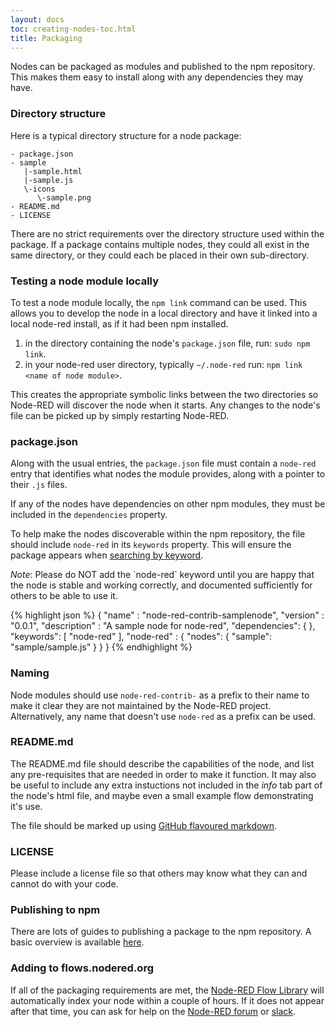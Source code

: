 ```yaml
---
layout: docs
toc: creating-nodes-toc.html
title: Packaging
---
```


Nodes can be packaged as modules and published to the npm repository. This makes
them easy to install along with any dependencies they may have.

### Directory structure

Here is a typical directory structure for a node package:

    - package.json
    - sample
       |-sample.html
       |-sample.js
       \-icons
          \-sample.png
    - README.md
    - LICENSE

There are no strict requirements over the directory structure used within the
package. If a package contains multiple nodes, they could all exist in the same
directory, or they could each be placed in their own sub-directory.

### Testing a node module locally

To test a node module locally, the `npm link` command can be used. This allows you
to develop the node in a local directory and have it linked into a local node-red
install, as if it had been npm installed.

1. in the directory containing the node's `package.json` file, run: `sudo npm link`.
2. in your node-red user directory, typically `~/.node-red` run: `npm link <name of node module>`.

This creates the appropriate symbolic links between the two directories so Node-RED
will discover the node when it starts. Any changes to the node's file can be picked
up by simply restarting Node-RED.

### package.json

Along with the usual entries, the `package.json` file must contain a `node-red`
entry that identifies what nodes the module provides, along with a pointer to
their `.js` files.

If any of the nodes have dependencies on other npm modules, they must be included
in the `dependencies` property.

To help make the nodes discoverable within the npm repository, the file should
include `node-red` in its `keywords` property. This will ensure the package
appears when [searching by keyword](https://www.npmjs.org/browse/keyword/node-red).

<div class="doc-callout"><em>Note</em>: Please do NOT add the `node-red` keyword until
you are happy that the node is stable and working correctly, and documented sufficiently
for others to be able to use it.</div>

{% highlight json %}
{
    "name"         : "node-red-contrib-samplenode",
    "version"      : "0.0.1",
    "description"  : "A sample node for node-red",
    "dependencies": {
    },
    "keywords": [ "node-red" ],
    "node-red"     : {
        "nodes": {
            "sample": "sample/sample.js"
        }
    }
}
{% endhighlight %}

### Naming

Node modules should use `node-red-contrib-` as a prefix to their name to make it
clear they are not maintained by the Node-RED project. Alternatively, any name
that doesn't use `node-red` as a prefix can be used.

### README.md

The README.md file should describe the capabilities of the node, and list any
pre-requisites that are needed in order to make it function. It may also be
useful to include any extra instuctions not included in the *info* tab part
of the node's html file, and maybe even a small example flow demonstrating it's
use.

The file should be marked up using
[GitHub flavoured markdown](https://help.github.com/articles/markdown-basics/).

### LICENSE

Please include a license file so that others may know what they can and cannot
do with your code.

### Publishing to npm

There are lots of guides to publishing a package to the npm repository.
A basic overview is available [here](https://docs.npmjs.com/misc/developers).

### Adding to flows.nodered.org

If all of the packaging requirements are met, the [Node-RED Flow Library](https://flows.nodered.org)
will automatically index your node within a couple of hours. If it does not appear
after that time, you can ask for help on the [Node-RED forum](https://discourse.nodered.org)
or [slack](https://nodered.org/slack).

